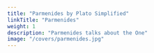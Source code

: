 ```yaml
---
title: "Parmenides by Plato Simplified"
linkTitle: "Parmenides"
weight: 1
description: "Parmenides talks about the One"
image: "/covers/parmenides.jpg"
---
```


